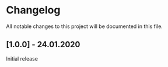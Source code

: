 # Changelog
All notable changes to this project will be documented in this file.

## [1.0.0] - 24.01.2020

Initial release

